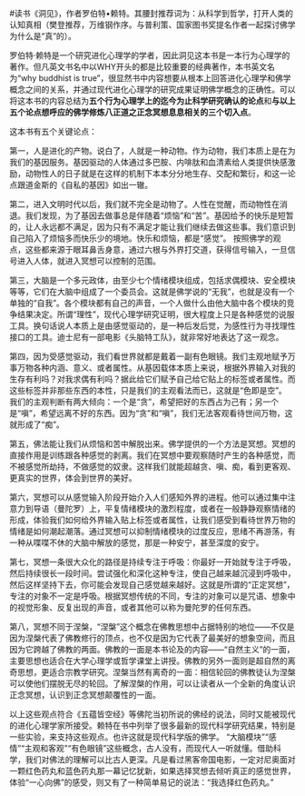 \#读书《洞见》，作者罗伯特•赖特。其腰封推荐词为：从科学到哲学，打开人类的认知真相（樊登推荐，万维钢作序。与普利策、国家图书奖提名作者一起探讨佛学为什么是“真”的）。

罗伯特·赖特是一个研究进化心理学的学者，因此洞见这本书是一本行为心理学的著作。但凡英文书名中以WHY开头的都是比较重要的经典著作，本书英文名为“why buddhist is true”，很显然书中内容想要从根本上回答进化心理学和佛学概念之间的关系，并通过现代进化心理学的研究成果证明佛学概念的正确性。可以将这本书的内容总结为**五个行为心理学上的迄今为止科学研究确认的论点**和**与以上五个论点想呼应的佛学修炼八正道之正念冥想息息相关的三个切入点**。

这本书有五个关键论点：

第一，人是进化的产物。说白了，人就是一种动物。作为动物，我们本质上是在为我们的基因服务。基因驱动的人体通过多巴胺、内啡肽和血清素给人类提供快感激励，动物性人的日子就是在这样的机制下本本分分地生存、交配和繁衍，和这一论点跟道金斯的《自私的基因》如出一辙。

第二，进入文明时代以后，我们就不完全是动物了。人性在觉醒，而动物性在消退。我们发现，为了基因去做事总是伴随着“烦恼”和“苦”。基因给予的快乐是短暂的，让人永远都不满足，因为只有不满足才能让我们继续去做这些事。我们意识到自己陷入了烦恼多而快乐少的境地。快乐和烦恼，都是“感觉”。 按照佛学的观点，这些都来源于眼耳鼻舌身意，通过六根与外界打交道，获得信号输入，一旦信号进入人体，就进入冥想可以控制的范围。

第三，大脑是一个多元政体，由至少七个情绪模块组成，包括求偶模块、安全模块等等，它们在大脑中组成了一个委员会。这就是佛学说的“无我”，也就是没有一个单独的“自我”。各个模块都有自己的声音，一个人做什么由他大脑中各个模块的竞争结果决定。所谓“理性”，现代心理学研究证明，很大程度上只是各种感觉的说服工具。换句话说人本质上是由感觉驱动的，是一种后发后觉，为感性行为寻找理性接口的工具。迪士尼有一部电影《头脑特工队》，就非常好地表达了这一观念。

第四，因为受感觉驱动，我们看世界就都是戴着一副有色眼镜。我们主观地赋予万事万物各种内涵、意义、或者属性。从基因载体本质上来说，根据外界输入对我的生存有利吗？对我求偶有利吗？据此给它们赋予自己给它贴上的标签或者属性。而这些标签并非那些东西的本性，只是我们的主观看法而已，这就是“色即是空”。 我们的主观判断有两大倾向：一个是“贪”，希望把好的东西占为己有；另一个是“嗔”，希望远离不好的东西。因为“贪”和“嗔”，我们无法客观看待世间万物，这就形成了“痴”。 

第五，佛法能让我们从烦恼和苦中解脱出来。佛学提供的一个方法是冥想。冥想的直接作用是训练跟各种感觉的剥离。我们在冥想中要观察随时产生的各种感觉，而不被感觉所劫持，不做感觉的奴隶。这样我们就能超越贪、嗔、痴，看到更客观、更真实的世界，体会到世界的美好。 

第六，冥想可以从感觉输入阶段开始介入人们感知外界的进程。他可以通过集中注意力到导语（曼陀罗）上，平复情绪模块的激烈程度，或者在一般静静观察情绪的形成，体验我们如何给外界输入贴上标签或者属性，让我们感受到看待世界万物的情绪是如何潮起潮落。通过冥想可以抑制情绪模块的过度反应，思绪不再游荡，有一种从喋喋不休的大脑中解放的感觉，那是一种安宁，甚至深度的安宁。

第七，冥想一条很大众化的路径是持续专注于呼吸：你最好一开始就专注于呼吸，然后持续很长一段时间。尝试强化和深化这种专注，使自己越来越沉浸到呼吸中，然后这样坚持下去，你可能会发现自己感觉越来越好。这就是所谓的“正定冥想”，专注的对象不一定是呼吸。根据冥想传统的不同，专注的对象可以是咒语、想象中的视觉形象、反复出现的声音，或者其他可以称为曼陀罗的任何东西。

第八，冥想不同于涅槃，“涅槃”这个概念在佛教思想中占据特别的地位——不仅是因为涅槃代表了佛教修行的顶点，也不仅是因为它代表了最美好的想象空间，而且因为它跨越了佛教的两面。佛教的一面是本书论及的内容——“自然主义”的一面，主要思想也适合在大学心理学或哲学课堂上讲授。佛教的另外一面则是超自然的离奇思想，更适合宗教学研究。涅槃当然有离奇的一面：相信轮回的佛教徒认为涅槃可以使他们摆脱无尽的轮回。了解涅槃的作用，可以让读者从一个全新的角度认识正念冥想，认识到正念冥想颠覆性的一面。

以上这些观点符合《五蕴皆空经》等佛陀当初所说的佛经的说法，同时又能被现代的进化心理学家所接受。赖特在书中列举了很多最新的现代科学研究结果，特别是一些实验，来支持这些观点。也许这就是现代科学版的佛学。 “大脑模块”“感情”“主观和客观”“有色眼镜”这些概念，古人没有，而现代人一听就懂。借助科学，我们对佛法的理解可以比古人更深。凡是看过黑客帝国电影，一定对尼奥面对一颗红色药丸和蓝色药丸那一幕记忆犹新，如果选择冥想去倾听真正的感觉世界，体验“一心向佛”的感受，则又有了一种简单易记的说法：“我选择红色药丸。”

